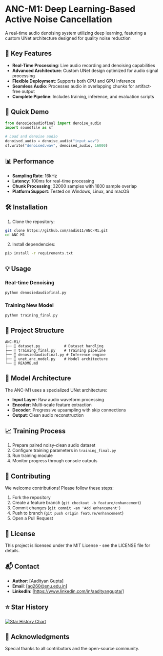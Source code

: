 # ANC-M1: Deep Learning-Based Active Noise Cancellation



A real-time audio denoising system utilizing deep learning, featuring a custom UNet architecture designed for quality noise reduction

## 🌟 Key Features

- **Real-Time Processing**: Live audio recording and denoising capabilities
- **Advanced Architecture**: Custom UNet design optimized for audio signal processing
- **Flexible Deployment**: Supports both CPU and GPU inference
- **Seamless Audio**: Processes audio in overlapping chunks for artifact-free output
- **Complete Pipeline**: Includes training, inference, and evaluation scripts

## 🚀 Quick Demo

```python
from denosiedaudiofinal import denoise_audio
import soundfile as sf

# Load and denoise audio
denoised_audio = denoise_audio("input.wav")
sf.write("denoised.wav", denoised_audio, 16000)
```

## 📊 Performance

- **Sampling Rate**: 16kHz
- **Latency**: 100ms for real-time processing
- **Chunk Processing**: 32000 samples with 1600 sample overlap
- **Platform Support**: Tested on Windows, Linux, and macOS

## 🛠️ Installation

1. Clone the repository:
```bash
git clone https://github.com/aadi611/ANC-M1.git
cd ANC-M1
```

2. Install dependencies:
```bash
pip install -r requirements.txt
```

## 💡 Usage

### Real-time Denoising
```bash
python denosiedaudiofinal.py
```

### Training New Model
```bash
python training_final.py
```

## 📁 Project Structure

```
ANC-M1/
├── 📜 dataset.py           # Dataset handling
├── 🎯 training_final.py    # Training pipeline
├── 🎤 denosiedaudiofinal.py # Inference engine
├── 🧠 unet_anc_model.py    # Model architecture
└── 📖 README.md
```

## 🔧 Model Architecture

The ANC-M1 uses a specialized UNet architecture:

- **Input Layer**: Raw audio waveform processing
- **Encoder**: Multi-scale feature extraction
- **Decoder**: Progressive upsampling with skip connections
- **Output**: Clean audio reconstruction

## 📈 Training Process

1. Prepare paired noisy-clean audio dataset
2. Configure training parameters in `training_final.py`
3. Run training module
4. Monitor progress through console outputs

## 🤝 Contributing

We welcome contributions! Please follow these steps:

1. Fork the repository
2. Create a feature branch (`git checkout -b feature/enhancement`)
3. Commit changes (`git commit -am 'Add enhancement'`)
4. Push to branch (`git push origin feature/enhancement`)
5. Open a Pull Request

## 📄 License

This project is licensed under the MIT License - see the LICENSE file for details.

## 📬 Contact

- **Author**: [Aadityan Gupta]
- **Email**: [ag260@snu.edu.in]
- **LinkedIn**: [https://www.linkedin.com/in/aadityangupta/]

## ⭐ Star History

[![Star History Chart](https://api.star-history.com/svg?repos=aadi611/ANC-M1&type=Date)](https://star-history.com/#aadi611/ANC-M1&Date)

## 🙏 Acknowledgments

Special thanks to all contributors and the open-source community.
